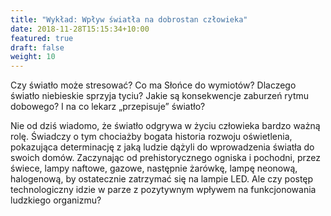 ```yaml
---
title: "Wykład: Wpływ światła na dobrostan człowieka"
date: 2018-11-28T15:15:34+10:00
featured: true
draft: false
weight: 10
---
```


Czy światło może stresować? Co ma Słońce do wymiotów? Dlaczego światło niebieskie sprzyja tyciu? Jakie są konsekwencje zaburzeń rytmu dobowego? I na co lekarz „przepisuje” światło?

Nie od dziś wiadomo, że światło odgrywa w życiu człowieka bardzo ważną rolę. Świadczy o tym chociażby bogata historia rozwoju oświetlenia, pokazująca determinację z jaką ludzie dążyli do wprowadzenia światła do swoich domów. 
Zaczynając od prehistorycznego ogniska i pochodni, przez świece, lampy naftowe, gazowe, następnie żarówkę, lampę neonową, halogenową, by ostatecznie zatrzymać się na lampie LED. Ale czy postęp technologiczny idzie w parze z pozytywnym wpływem na funkcjonowania ludzkiego organizmu?

